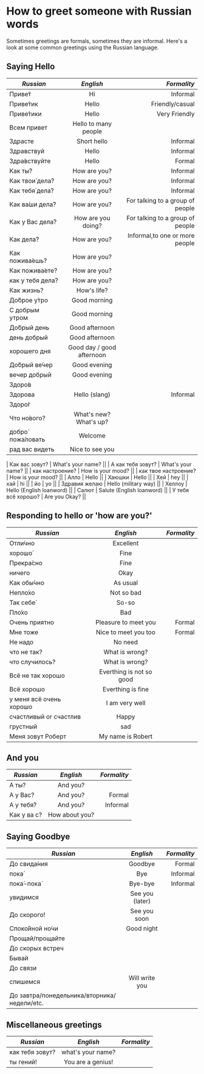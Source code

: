 # How to greet someone with Russian words

Sometimes greetings are formals, sometimes they are informal.  Here's a look at some common greetings using the Russian language.

## Saying Hello 

|*Russian* | *English* |  *Formality* 
| ------------- |:-------------:| -----:|
| Приве́т              | Hi                   | Informal        |  
| Приве́тик            | Hello                | Friendly/casual |
| Приве́тики           | Hello                | Very Friendly   |
| Всем привет         | Hello to many people |                 |
| Здрасте             | Short hello          | Informal        |
| Здравствуй          | Hello                | Informal        |
| Здра́вствуйте        | Hello                | Formal          |
| Как ты́?             | How are you?         | Informal        |
| Как твои́ дела́?      | How are you?         | Informal        |
| Как тебя́ дела́?      | How are you?         | Informal        |
| Как ва́ши дела́?      | How are you?         | For talking to a group of people | 
| Как у Вас дела́?     | How are you doing?   | For talking to a group of people |
| Как дела́?           | How are you?         | Informal,to one or more people |
| Как пожива́ешь?      | How are you?         ||
| Как пожива́ете?      | How are you?         ||
| как у тебя дела́?    | How are you?         ||
| Как жизнь?          | How's life?          ||
| До́брое у́тро         | Good morning         ||
| С добрым утром      | Good morning         ||
| До́брый день         | Good afternoon       ||
| день добрый         | Good afternoon       ||
| хорошего дня        | Good day / good afternoon ||
| До́брый ве́чер        | Good evening         ||
| вечер добрый        | Good evening         ||
| Здоро́в              |                      ||
| Здорова             | Hello (slang)          | Informal |
| Здоро́г              |                        ||
| Что но́вого?	       | What's new? What's up? ||	
| добро́ пожа́ловать    | Welcome                ||
| рад вас видеть      | Nice to see you        ||

| Как вас зовут?      | What's your name?      ||
| А как тебя зовут?   | What's your name?      || 
| как настроение?     | How is your mood?      ||
| как твое настроение?| How is your mood?      ||
| Алло                | Hello                  ||
| Хаюшки              | Hello                  ||
| Хей                 | hey                       || 
| хай                 | hi                        ||
| йо                  | yo                        ||
| Здравия желаю       | Hello (military way)      ||
| Хеллоу              | Hello (English loanword)  ||
| Салют               | Salute (English loanword) ||
| У тебя всё хорошо?  | Are you Okay?             ||

## Responding to hello or 'how are you?'

|*Russian* | *English* |  *Formality* 
| ------------- |:-------------:| -----:|
| Отли́чно                 | Excellent                ||
| хорошо́                  | Fine                     ||	
| Прекра́сно  	           | Fine                     ||
| ничего                  | Okay                     ||
| Как обы́чно              | As usual                 ||	
| Непло́хо                 | Not so bad               ||	
| Так себе́                | So-so                    ||	
| Пло́хо	                 | Bad                      ||
| Очень приятно           | Pleasure to meet you     | Formal |
| Мне тоже                | Nice to meet you too     | Formal |
| Не надо                 | No need                  ||
| что не так?             | What is wrong?           ||
| что случилось?          | What is wrong?           ||         
| Всё не так хорошо       | Everthing is not so good ||
| Всё хорошо              | Everthing is fine        ||
| у меня всё очень хорошо | I am very  well          ||
| счастливый or счастлив  | Happy                    ||
| грустный                | sad                      ||
| Меня зовут Роберт       | My name is Robert        ||  

## And you
|*Russian* | *English* |  *Formality* 
| ------------- |:-------------:| -----:|
| А ты?	          | And you?	           |          |
| А у Вас?	      | And you?             | Formal   |	
| А у тебя́?       | And you?             | Informal | 	
| Как у ва с?     | How about you?       |          |

## Saying Goodbye

|*Russian* | *English* |  *Formality* 
| ------------- |:-------------:| -----:|
| До свида́ния      | Goodbye            | Formal   | 
| пока́             | Bye                | Informal |
| пока́-пока́        | Bye-bye            | Informal |
| увидимся         | See you (later)    |          | 
| До скорого!      | See you soon       |          |
| Споко́йной но́чи   | Good night         |          |  
| Прощай/прощайте  |                    |          |
| До скорых встреч |                    |          | 
| Бывай            |                    |          | 
| До связи         |                    |          | 
| спишемся         | Will write you     |          |
| До завтра/понедельника/вторника/недели/etc. | | | 


## Miscellaneous greetings

|*Russian* | *English* |  *Formality* 
| ------------- |:-------------:| -----:|
| как тебя зовут? | what's your name? || 
| ты гений!       | You are a genius! ||

